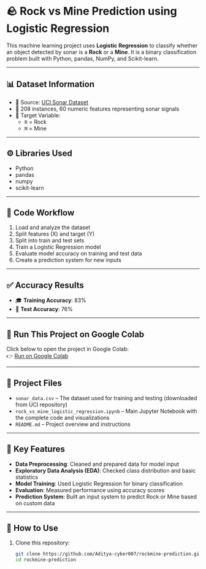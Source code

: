 # 🪨 Rock vs Mine Prediction using Logistic Regression

This machine learning project uses **Logistic Regression** to classify whether an object detected by sonar is a **Rock** or a **Mine**. It is a binary classification problem built with Python, pandas, NumPy, and Scikit-learn.

---

## 📊 Dataset Information

- 📁 Source: [UCI Sonar Dataset](https://archive.ics.uci.edu/ml/datasets/connectionist+bench+sonar+mines+vs.+rocks)
- 🔢 208 instances, 60 numeric features representing sonar signals
- 🎯 Target Variable:  
  - `R` = Rock  
  - `M` = Mine  

---

## ⚙️ Libraries Used

- Python
- pandas
- numpy
- scikit-learn

---

## 🧠 Code Workflow

1. Load and analyze the dataset
2. Split features (X) and target (Y)
3. Split into train and test sets
4. Train a Logistic Regression model
5. Evaluate model accuracy on training and test data
6. Create a prediction system for new inputs

---

## ✅ Accuracy Results

- 🎓 **Training Accuracy**: 83%
- 🧪 **Test Accuracy**: 76%

---

## 📎 Run This Project on Google Colab

Click below to open the project in Google Colab:  
👉 [Run on Google Colab](https://colab.research.google.com/drive/1Aeq_eoI1Uq9OYHTEXVAhEE3XIPH8Chzn#scrollTo=Pt3OC5YtPUjZ)

---

## 📁 Project Files

- `sonar_data.csv` – The dataset used for training and testing (downloaded from UCI repository)
- `rock_vs_mine_logistic_regression.ipynb` – Main Jupyter Notebook with the complete code and visualizations
- `README.md` – Project overview and instructions

---

## 📌 Key Features

- **Data Preprocessing**: Cleaned and prepared data for model input
- **Exploratory Data Analysis (EDA)**: Checked class distribution and basic statistics
- **Model Training**: Used Logistic Regression for binary classification
- **Evaluation**: Measured performance using accuracy scores
- **Prediction System**: Built an input system to predict Rock or Mine based on custom data

---

## 🚀 How to Use

1. Clone this repository:
   ```bash
   git clone https://github.com/Aditya-cyber007/rockmine-prediction.git
   cd rockmine-prediction

